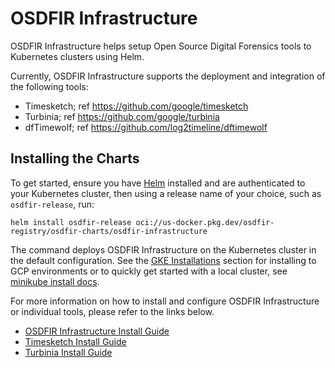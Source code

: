 # OSDFIR Infrastructure
OSDFIR Infrastructure helps setup Open Source
Digital Forensics tools to Kubernetes clusters using Helm. 

Currently, OSDFIR Infrastructure supports the deployment and integration of the
following tools:
  * Timesketch; ref https://github.com/google/timesketch
  * Turbinia; ref https://github.com/google/turbinia
  * dfTimewolf; ref https://github.com/log2timeline/dftimewolf

## Installing the Charts
To get started, ensure you have [Helm](https://helm.sh) installed and are 
authenticated to your Kubernetes cluster, then using a release name of your 
choice, such as `osdfir-release`, run:

```console
helm install osdfir-release oci://us-docker.pkg.dev/osdfir-registry/osdfir-charts/osdfir-infrastructure
```
The command deploys OSDFIR Infrastructure on the Kubernetes cluster in the 
default configuration. See the [GKE Installations](charts/osdfir-infrastructure/README.md) 
section for installing to GCP environments or to quickly get started with a local 
cluster, see [minikube install docs](https://minikube.sigs.k8s.io/docs/start/).

For more information on how to install and configure OSDFIR Infrastructure or individual tools, please refer to the links below.
- [OSDFIR Infrastructure Install Guide](charts/osdfir-infrastructure/README.md)
- [Timesketch Install Guide](charts/timesketch/README.md)
- [Turbinia Install Guide](charts/turbinia/README.md)